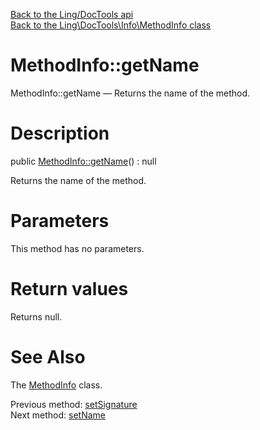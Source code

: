 [Back to the Ling/DocTools api](https://github.com/lingtalfi/DocTools/blob/master/doc/api/Ling/DocTools.md)<br>
[Back to the Ling\DocTools\Info\MethodInfo class](https://github.com/lingtalfi/DocTools/blob/master/doc/api/Ling/DocTools/Info/MethodInfo.md)


MethodInfo::getName
================



MethodInfo::getName — Returns the name of the method.




Description
================


public [MethodInfo::getName](https://github.com/lingtalfi/DocTools/blob/master/doc/api/Ling/DocTools/Info/MethodInfo/getName.md)() : null




Returns the name of the method.




Parameters
================

This method has no parameters.


Return values
================

Returns null.








See Also
================

The [MethodInfo](https://github.com/lingtalfi/DocTools/blob/master/doc/api/Ling/DocTools/Info/MethodInfo.md) class.

Previous method: [setSignature](https://github.com/lingtalfi/DocTools/blob/master/doc/api/Ling/DocTools/Info/MethodInfo/setSignature.md)<br>Next method: [setName](https://github.com/lingtalfi/DocTools/blob/master/doc/api/Ling/DocTools/Info/MethodInfo/setName.md)<br>

